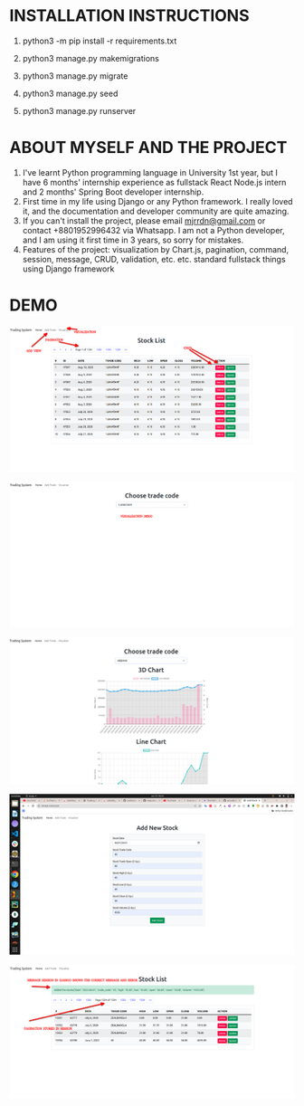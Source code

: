 # INSTALLATION INSTRUCTIONS

1. python3 -m pip install -r requirements.txt

2. python3 manage.py makemigrations

3. python3 manage.py migrate

4. python3 manage.py seed

5. python3 manage.py runserver

# ABOUT MYSELF AND THE PROJECT

1. I've learnt Python programming language in University 1st year, but I have 6 months' internship experience as 
fullstack React Node.js intern and 2 months' Spring Boot developer internship.
2. First time in my life using Django or any Python framework. I really loved it, and the documentation 
and developer community are quite amazing.
3. If you can't install the project, please email mjrrdn@gmail.com or contact
+8801952996432 via Whatsapp. I am not a Python developer, and I am using it first time in 3 years, so sorry for mistakes.
4. Features of the project: visualization by Chart.js, pagination, command, session, message, CRUD, validation, etc. etc. standard fullstack things
using Django framework

# DEMO

![img.png](img.png)

![img_1.png](img_1.png)

![img_2.png](img_2.png)

![img_3.png](img_3.png)

![img_4.png](img_4.png)